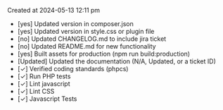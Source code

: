 Created at 2024-05-13 12:11 pm

* [yes] Updated version in composer.json
* [yes] Updated version in style.css or plugin file
* [no] Updated CHANGELOG.md to include jira ticket
* [no] Updated README.md for new functionality
* [yes] Built assets for production (npm run build:production)
* [Updated] Updated the documentation (N/A, Updated, or a ticket ID)
* [✓] Verified coding standards (phpcs)
* [✓] Run PHP tests
* [✓] Lint javascript
* [✓] Lint CSS
* [✓] Javascript Tests

